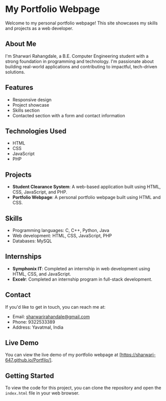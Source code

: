 # My Portfolio Webpage

Welcome to my personal portfolio webpage! This site showcases my skills and projects as a web developer.

## About Me
I'm Sharwari Rahangdale, a B.E. Computer Engineering student with a strong foundation in programming and technology. I'm passionate about building real-world applications and contributing to impactful, tech-driven solutions.

## Features
*   Responsive design
*   Project showcase
*   Skills section
*   Contacted section with a form and contact information

## Technologies Used
*   HTML
*   CSS
*   JavaScript
*   PHP

## Projects
*   **Student Clearance System**: A web-based application built using HTML, CSS, JavaScript, and PHP.
*   **Portfolio Webpage**: A personal portfolio webpage built using HTML and CSS.

## Skills
*   Programming languages: C, C++, Python, Java
*   Web development: HTML, CSS, JavaScript, PHP
*   Databases: MySQL

## Internships
*   **Symphonix IT**: Completed an internship in web development using HTML, CSS, and JavaScript.
*   **Excelr**: Completed an internship program in full-stack development.

## Contact
If you'd like to get in touch, you can reach me at:

*   Email: [sharwarirahandale@gmail.com](mailto:sharwarirahandale@gmail.com)
*   Phone: 9322533389
*   Address: Yavatmal, India

## Live Demo
You can view the live demo of my portfolio webpage at [https://sharwari-647.github.io/Portfilo/].

## Getting Started
To view the code for this project, you can clone the repository and open the `index.html` file in your web browser.

